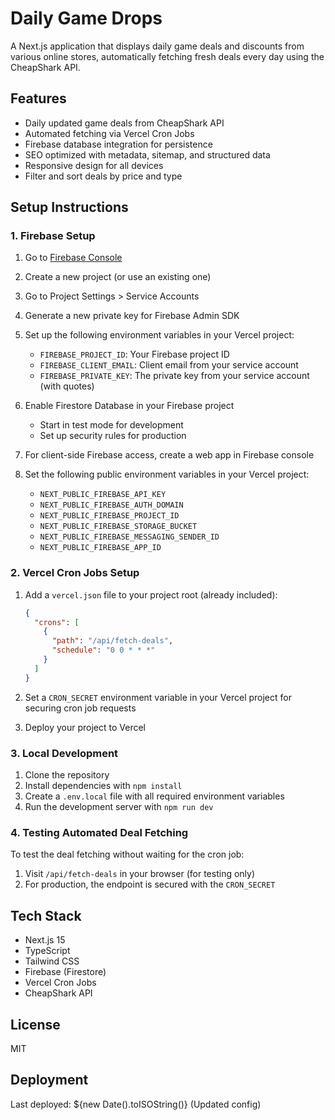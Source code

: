 # Daily Game Drops

A Next.js application that displays daily game deals and discounts from various online stores, automatically fetching fresh deals every day using the CheapShark API.

## Features

- Daily updated game deals from CheapShark API
- Automated fetching via Vercel Cron Jobs
- Firebase database integration for persistence
- SEO optimized with metadata, sitemap, and structured data
- Responsive design for all devices
- Filter and sort deals by price and type

## Setup Instructions

### 1. Firebase Setup

1. Go to [Firebase Console](https://console.firebase.google.com/)
2. Create a new project (or use an existing one)
3. Go to Project Settings > Service Accounts
4. Generate a new private key for Firebase Admin SDK
5. Set up the following environment variables in your Vercel project:
   - `FIREBASE_PROJECT_ID`: Your Firebase project ID
   - `FIREBASE_CLIENT_EMAIL`: Client email from your service account
   - `FIREBASE_PRIVATE_KEY`: The private key from your service account (with quotes)

6. Enable Firestore Database in your Firebase project
   - Start in test mode for development
   - Set up security rules for production

7. For client-side Firebase access, create a web app in Firebase console
8. Set the following public environment variables in your Vercel project:
   - `NEXT_PUBLIC_FIREBASE_API_KEY`
   - `NEXT_PUBLIC_FIREBASE_AUTH_DOMAIN`
   - `NEXT_PUBLIC_FIREBASE_PROJECT_ID`
   - `NEXT_PUBLIC_FIREBASE_STORAGE_BUCKET`
   - `NEXT_PUBLIC_FIREBASE_MESSAGING_SENDER_ID`
   - `NEXT_PUBLIC_FIREBASE_APP_ID`

### 2. Vercel Cron Jobs Setup

1. Add a `vercel.json` file to your project root (already included):
   ```json
   {
     "crons": [
       {
         "path": "/api/fetch-deals",
         "schedule": "0 0 * * *"
       }
     ]
   }
   ```

2. Set a `CRON_SECRET` environment variable in your Vercel project for securing cron job requests
3. Deploy your project to Vercel

### 3. Local Development

1. Clone the repository
2. Install dependencies with `npm install`
3. Create a `.env.local` file with all required environment variables
4. Run the development server with `npm run dev`

### 4. Testing Automated Deal Fetching

To test the deal fetching without waiting for the cron job:

1. Visit `/api/fetch-deals` in your browser (for testing only)
2. For production, the endpoint is secured with the `CRON_SECRET`

## Tech Stack

- Next.js 15
- TypeScript
- Tailwind CSS
- Firebase (Firestore)
- Vercel Cron Jobs
- CheapShark API

## License

MIT

## Deployment

Last deployed: <!-- Deployment timestamp: --> ${new Date().toISOString()} (Updated config)
